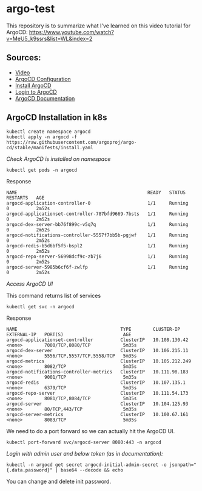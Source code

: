 # argo-test

This repository is to summarize what I've learned on this video tutorial for ArgoCD: https://www.youtube.com/watch?v=MeU5_k9ssrs&list=WL&index=2

## Sources:

* [Video](https://www.youtube.com/watch?v=MeU5_k9ssrs&list=WL&index=2)
* [ArgoCD Configuration](https://gitlab.com/nanuchi/argocd-app-config)
* [Install ArgoCD](https://argo-cd.readthedocs.io/en/stable/getting_started/#1-install-argo-cd)
* [Login to ArgoCD](https://argo-cd.readthedocs.io/en/stable/getting_started/#4-login-using-the-cli)
* [ArgoCD Documentation](https://argo-cd.readthedocs.io/en/stable/operator-manual/declarative-setup/)


## ArgoCD Installation in k8s
```
kubectl create namespace argocd
kubectl apply -n argocd -f https://raw.githubusercontent.com/argoproj/argo-cd/stable/manifests/install.yaml
```


*Check ArgoCD is installed on namespace*

```
kubectl get pods -n argocd
```

Response

```
NAME                                                READY   STATUS    RESTARTS   AGE
argocd-application-controller-0                     1/1     Running   0          2m52s
argocd-applicationset-controller-787bfd9669-7bsts   1/1     Running   0          2m52s
argocd-dex-server-bb76f899c-v5q7q                   1/1     Running   0          2m52s
argocd-notifications-controller-5557f7bb5b-pgjwf    1/1     Running   0          2m52s
argocd-redis-b5d6bf5f5-bspl2                        1/1     Running   0          2m52s
argocd-repo-server-56998dcf9c-zb7j6                 1/1     Running   0          2m52s
argocd-server-5985b6cf6f-zwlfp                      1/1     Running   0          2m52s
```


*Access ArgoCD UI*

This command returns list of services

```
kubectl get svc -n argocd
```
Response

```
NAME                                      TYPE        CLUSTER-IP       EXTERNAL-IP   PORT(S)                      AGE
argocd-applicationset-controller          ClusterIP   10.108.130.42    <none>        7000/TCP,8080/TCP            5m35s
argocd-dex-server                         ClusterIP   10.106.215.11    <none>        5556/TCP,5557/TCP,5558/TCP   5m35s
argocd-metrics                            ClusterIP   10.105.212.249   <none>        8082/TCP                     5m35s
argocd-notifications-controller-metrics   ClusterIP   10.111.98.183    <none>        9001/TCP                     5m35s
argocd-redis                              ClusterIP   10.107.135.1     <none>        6379/TCP                     5m35s
argocd-repo-server                        ClusterIP   10.111.54.173    <none>        8081/TCP,8084/TCP            5m35s
argocd-server                             ClusterIP   10.104.125.93    <none>        80/TCP,443/TCP               5m35s
argocd-server-metrics                     ClusterIP   10.100.67.161    <none>        8083/TCP                     5m35s
```

We need to do a port forward so we can actually hit the ArgoCD UI.

```
kubectl port-forward svc/argocd-server 8080:443 -n argocd
```

*Login with admin user and below token (as in documentation):*
```
kubectl -n argocd get secret argocd-initial-admin-secret -o jsonpath="{.data.password}" | base64 --decode && echo
```

You can change and delete init password.
